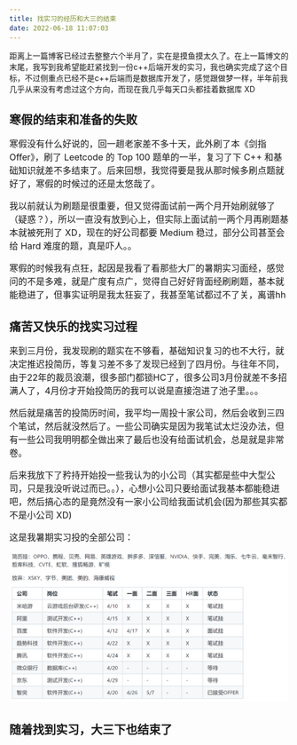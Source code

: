 ```yaml
---
title: 找实习的经历和大三的结束
date: 2022-06-18 11:07:03
---
```


距离上一篇博客已经过去整整六个半月了，实在是摸鱼摸太久了。在上一篇博文的末尾，我写到我希望能赶紧找到一份c++后端开发的实习，我也确实完成了这个目标，不过侧重点已经不是c++后端而是数据库开发了，感觉跟做梦一样，半年前我几乎从来没有考虑过这个方向，而现在我几乎每天口头都挂着数据库 XD

## 寒假的结束和准备的失败

<font size=3>
寒假没有什么好说的，回一趟老家差不多十天，此外刷了本《剑指Offer》，刷了 Leetcode 的 Top 100 题单的一半，复习了下 C++ 和基础知识就差不多结束了。后来回想，我觉得要是我从那时候多刷点题就好了，寒假的时候过的还是太悠哉了。

我以前就认为刷题是很重要，但又觉得面试前一两个月开始刷就够了（疑惑？），所以一直没有放到心上，但实际上面试前一两个月再刷题基本就被死刑了 XD，现在的好公司都要 Medium 稳过，部分公司甚至会给 Hard 难度的题，真是吓人。。

寒假的时候我有点狂，起因是我看了看那些大厂的暑期实习面经，感觉问的不是多难，就是广度有点广，觉得自己好好背面经刷刷题，基本就能稳进了，但事实证明是我太狂妄了，我甚至笔试都过不了关，离谱hh
</font>

## 痛苦又快乐的找实习过程

<font size=3>
来到三月份，我发现刷的题实在不够看，基础知识复习的也不大行，就决定推迟投简历，等复习差不多了发现已经到了四月份。与往年不同，由于22年的裁员浪潮，很多部门都锁HC了，很多公司3月份就差不多招满人了，4月份才开始投简历的我可以说是直接泡进了池子里。。。

然后就是痛苦的投简历时间，我平均一周投十家公司，然后会收到三四个笔试，然后就没然后了。一些公司确实是因为我笔试太烂没办法，但有一些公司我明明都全做出来了最后也没有给面试机会，总是就是非常卷。

后来我放下了矜持开始投一些我认为的小公司（其实都是些中大型公司，只是我没听说过而已。。），心想小公司只要给面试我基本都能稳进吧，然后搞心态的是竟然没有一家小公司给我面试机会(因为那些其实都不是小公司 XD)

这是我暑期实习投的全部公司：

![IMG](./../../../IMG/1.png)

</font>

## 随着找到实习，大三下也结束了

<font size=3>
</font>
